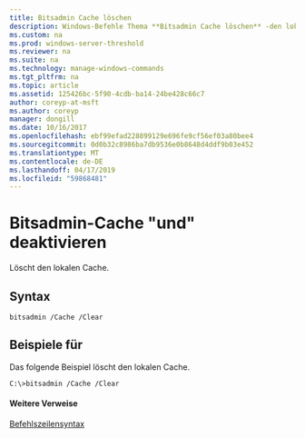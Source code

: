 ```yaml
---
title: Bitsadmin Cache löschen
description: Windows-Befehle Thema **Bitsadmin Cache löschen** -den lokalen Cache bereinigt.
ms.custom: na
ms.prod: windows-server-threshold
ms.reviewer: na
ms.suite: na
ms.technology: manage-windows-commands
ms.tgt_pltfrm: na
ms.topic: article
ms.assetid: 125426bc-5f90-4cdb-ba14-24be428c66c7
author: coreyp-at-msft
ms.author: coreyp
manager: dongill
ms.date: 10/16/2017
ms.openlocfilehash: ebf99efad228899129e696fe9cf56ef03a80bee4
ms.sourcegitcommit: 0d0b32c8986ba7db9536e0b8648d4ddf9b03e452
ms.translationtype: MT
ms.contentlocale: de-DE
ms.lasthandoff: 04/17/2019
ms.locfileid: "59868481"
---
```

# <a name="bitsadmin-cache-and-clear"></a>Bitsadmin-Cache "und" deaktivieren



Löscht den lokalen Cache.

## <a name="syntax"></a>Syntax

```
bitsadmin /Cache /Clear 
```

## <a name="BKMK_examples"></a>Beispiele für

Das folgende Beispiel löscht den lokalen Cache.
```
C:\>bitsadmin /Cache /Clear 
```

#### <a name="additional-references"></a>Weitere Verweise

[Befehlszeilensyntax](command-line-syntax-key.md)